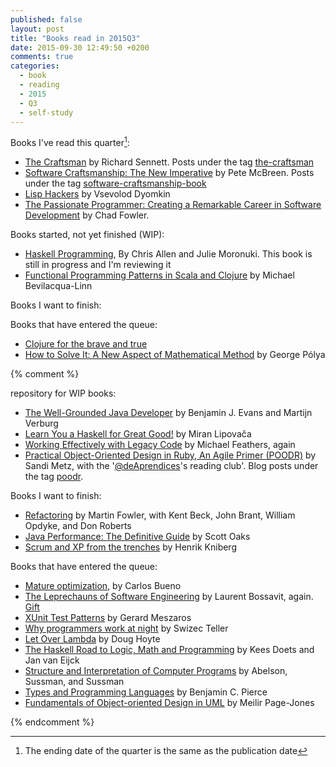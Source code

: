 ```yaml
---
published: false
layout: post
title: "Books read in 2015Q3"
date: 2015-09-30 12:49:50 +0200
comments: true
categories: 
  - book
  - reading
  - 2015
  - Q3
  - self-study
---
```


Books I've read this quarter[^1]:

[^1]:  The ending date of the quarter is the same as the publication date

  * [The Craftsman](http://www.amazon.co.uk/Craftsman-Richard-Sennett/dp/0141022094) by Richard Sennett. Posts under the tag [the-craftsman](/{{site.category_dir}}/the-craftsman)
  * [Software Craftsmanship: The New Imperative](http://www.amazon.co.uk/Software-Craftsmanship-Imperative-McBreen-Aug-2001/dp/B00L6JZAT0) by Pete McBreen. Posts under the tag [software-craftsmanship-book](/{{site.category_dir}}/software-craftsmanship-book)
  * [Lisp Hackers](https://leanpub.com/lisphackers) by Vsevolod Dyomkin
  * [The Passionate Programmer: Creating a Remarkable Career in Software Development](https://pragprog.com/book/cfcar2/the-passionate-programmer) by Chad Fowler.

Books started, not yet finished (WIP):

  * [Haskell Programming](http://haskellbook.com/), By Chris Allen and Julie Moronuki. This book is still in progress and I'm reviewing it
  * [Functional Programming Patterns in Scala and Clojure](https://pragprog.com/book/mbfpp/functional-programming-patterns-in-scala-and-clojure) by Michael Bevilacqua-Linn

  
Books I want to finish:

Books that have entered the queue:

  * [Clojure for the brave and true](http://www.braveclojure.com/#toc)
  * [How to Solve It: A New Aspect of Mathematical Method](http://press.princeton.edu/titles/669.html) by George Pólya

{% comment %}

repository for WIP books:

  * [The Well-Grounded Java Developer](http://www.manning.com/evans/) by Benjamin J. Evans and Martijn Verburg
  * [Learn You a Haskell for Great Good!](http://learnyouahaskell.com/) by Miran Lipovača
  * [Working Effectively with Legacy Code](http://www.amazon.co.uk/Working-Effectively-Legacy-Robert-Martin/dp/0131177052) by Michael Feathers, again
  * [Practical Object-Oriented Design in Ruby, An Agile Primer (POODR)](http://www.poodr.com/) by Sandi Metz, with the '[@deAprendices][deaprendices]'s reading club'. Blog posts under the tag [poodr](/{{site.category_dir}}/poodr).
  
  Books I want to finish:

  * [Refactoring](http://martinfowler.com/books/refactoring.html) by Martin Fowler, with Kent Beck, John Brant, William Opdyke, and Don Roberts
  * [Java Performance: The Definitive Guide](http://shop.oreilly.com/product/0636920028499.do) by Scott Oaks
  * [Scrum and XP from the trenches](http://www.infoq.com/minibooks/scrum-xp-from-the-trenches) by Henrik Kniberg

Books that have entered the queue:

  * [Mature optimization](http://carlos.bueno.org/optimization/mature-optimization.pdf), by Carlos Bueno
  * [The Leprechauns of Software Engineering](https://leanpub.com/leprechauns) by Laurent Bossavit, again. [Gift](https://twitter.com/alvarobiz/status/611799849911103488)
  * [XUnit Test Patterns](http://xunitpatterns.com/) by Gerard Meszaros
  * [Why programmers work at night](https://leanpub.com/nightowls) by Swizec Teller
  * [Let Over Lambda](http://letoverlambda.com/) by Doug Hoyte
  * [The Haskell Road to Logic, Math and Programming](http://fldit-www.cs.uni-dortmund.de/~peter/PS07/HR.pdf) by Kees Doets and Jan van Eijck
  * [Structure and Interpretation of Computer Programs](http://mitpress.mit.edu/sicp/) by Abelson, Sussman, and Sussman
  * [Types and Programming Languages](http://www.cis.upenn.edu/~bcpierce/tapl/) by Benjamin C. Pierce
  * [Fundamentals of Object-oriented Design in UML](http://www.amazon.co.uk/dp/020169946X/ref=pe_385721_37038051_TE_3p_dp_1) by Meilir Page-Jones

{% endcomment %}

[deaprendices]: https://twitter.com/@deaprendices
